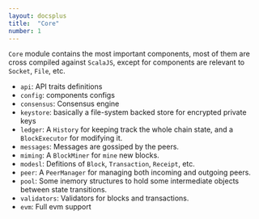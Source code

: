 ```yaml
---
layout: docsplus
title:  "Core"
number: 1
---
```


`Core` module contains the most important components, most of them are cross compiled against `ScalaJS`, except for components are relevant to `Socket`, `File`, etc.

- `api`: API traits definitions
- `config`: components configs
- `consensus`: Consensus engine
- `keystore`: basically a file-system backed store for encrypted private keys
- `ledger`: A `History` for keeping track the whole chain state, and a `BlockExecutor` for modifying it. 
- `messages`: Messages are gossiped by the peers.
- `miming`: A `BlockMiner` for `mine` new blocks.
- `modesl`: Defitions of `Block`, `Transaction`, `Receipt`, etc.
- `peer`: A `PeerManager` for managing both incoming and outgoing peers.
- `pool`: Some inemory structures to hold some intermediate objects between state transitions.
- `validators`: Validators for blocks and transactions.
- `evm`: Full evm support